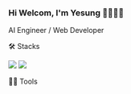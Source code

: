 ### Hi Welcom, I'm Yesung 👩🏻‍💻👋

AI Engineer / Web Developer

🛠 Stacks

<img src="https://img.shields.io/badge/Python-3766AB?style=flat-square&logo=Python&logoColor=white"/>
<img src="https://img.shields.io/badge/Python-3766AB?style=flat-square&logo=Python&logoColor=white"/>

💪🏻 Tools


